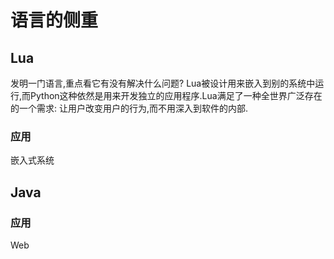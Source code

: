 # 语言的侧重
## Lua
发明一门语言,重点看它有没有解决什么问题?
Lua被设计用来嵌入到别的系统中运行,而Python这种依然是用来开发独立的应用程序.Lua满足了一种全世界广泛存在的一个需求:
让用户改变用户的行为,而不用深入到软件的内部.

### 应用
嵌入式系统

## Java
### 应用
Web